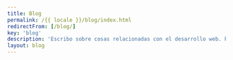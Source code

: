 ```yaml
---
title: Blog
permalink: /{{ locale }}/blog/index.html
redirectFrom: [/blog/]
key: 'blog'
description: 'Escribo sobre cosas relacionadas con el desarrollo web. Proyectos, enfoques y observaciones, cosas que he aprendido o que considero importantes.'
layout: blog
---
```


